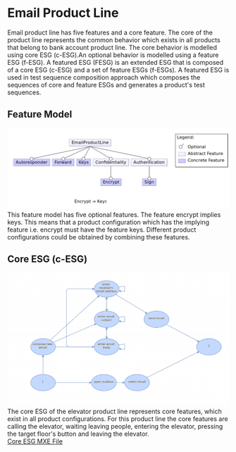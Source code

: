 # Email Product Line 

Email product line has five features and a core feature. The core of the product line represents the common behavior which exists in all products that belong to bank account product line. The core behavior is modelled using core ESG (c-ESG).An optional behavior is modelled using a feature ESG (f-ESG). A featured ESG (FESG) is an extended ESG that is composed of a core ESG (c-ESG) and a set of feature ESGs (f-ESGs). A featured ESG is used in test sequence composition approach which composes the sequences of core and feature ESGs and generates a product's test sequences.

## Feature Model

![Feature Model](https://github.com/esg4aspl/SPL-FESG-Examples/blob/master/Email/EmailModelImages/EmailPL_FeatureModel.png)\
This feature model has five optional features. The feature encrypt implies keys. This means that a product configuration which has the implying feature i.e. encrypt must have the feature keys. Different product configurations could be obtained by combining these features. 

## Core ESG (c-ESG)
 ![core](https://github.com/esg4aspl/SPL-FESG-Examples/blob/master/Email/EmailModelImages/core.png)
 The core ESG of the elevator product line represents core features, which exist in all product configurations. For this product line the core features are calling the elevator, waiting leaving people, entering the elevator, pressing the target floor's button and leaving the elevator.\
 [Core ESG MXE File]()
